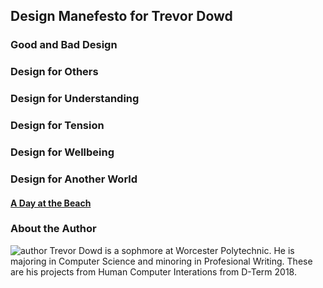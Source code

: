 ## Design Manefesto for Trevor Dowd 

### Good and Bad Design
####

### Design for Others
####
### Design for Understanding
####
### Design for Tension
####
### Design for Wellbeing
####
### Design for Another World 
#### [A Day at the Beach](https://medium.com/@dowdtd16/a-night-at-the-boardwalk-9e838cb08a29)


### About the Author
![author](http://athletics.wpi.edu/sports/mrowing/2017-18/photos/0001/Trevor_Dowd.jpg?max_width=160&max_height=210)
Trevor Dowd is a sophmore at Worcester Polytechnic.  He is majoring in Computer Science and minoring in Profesional Writing.  These are his projects from Human Computer Interations from D-Term 2018.
